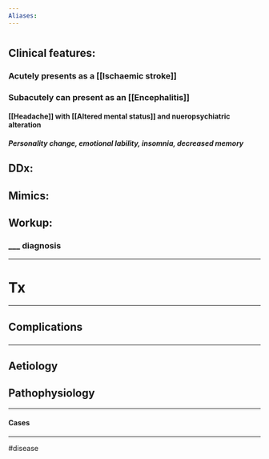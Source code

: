 ```yaml
---
Aliases:
---
```

# 
## Clinical features:
### Acutely presents as a [[Ischaemic stroke]]
### Subacutely can present as an [[Encephalitis]]
#### [[Headache]] with [[Altered mental status]] and nueropsychiatric alteration
##### Personality change, emotional lability, insomnia, decreased memory
## DDx:
###
## Mimics:
###
## Workup:
### ___ diagnosis
---
# Tx

---
## Complications
###

---
## Aetiology
## Pathophysiology

---
#### Cases


---
#disease 